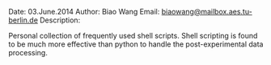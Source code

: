 Date: 03.June.2014
Author: Biao Wang
Email: biaowang@mailbox.aes.tu-berlin.de
Description:

Personal collection of frequently used shell scripts.
Shell scripting is found to be much more effective than python to handle the post-experimental data processing.



